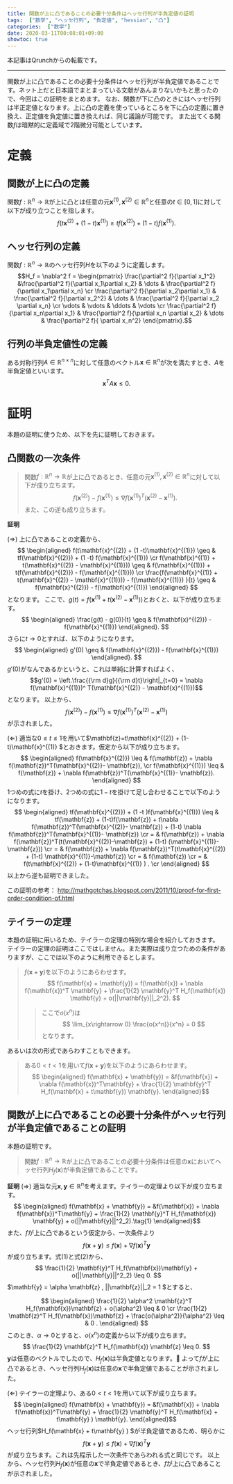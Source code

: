 ```yaml
---
title: 関数が上に凸であることの必要十分条件はヘッセ行列が半負定値の証明
tags:  ["数学", "ヘッセ行列", "負定値", "hessian", "凸"]
categories:  ["数学"]
date: 2020-03-11T00:08:01+09:00
showtoc: true
---
```


本記事はQrunchからの転載です。
___

関数が上に凸であることの必要十分条件はヘッセ行列が半負定値であることです。ネット上だと日本語でまとまっている文献があんまりないかもと思ったので、今回はこの証明をまとめます。
なお、関数が下に凸のときにはヘッセ行列は半正定値となります。上に凸の定義を使っているところを下に凸の定義に置き換え、正定値を負定値に置き換えれば、同じ議論が可能です。
また出てくる関数$f$は暗黙的に定義域で2階微分可能としています。

# 定義
## 関数が上に凸の定義
関数$f:\mathbb{R}^{n} \rightarrow \mathbb{R}$が上に凸とは任意の元$\mathbf{x}^{(1)}, \mathbf{x}^{(2)} \in \mathbb{R}^{n}$と任意の$t \in [0,1]$に対して以下が成り立つことを指します。
$$ f(t\mathbf{x}^{(2)} + (1 -t)\mathbf{x}^{(1)}) \geq tf(\mathbf{x}^{(2)}) + (1 -t) f(\mathbf{x}^{(1)}).$$

## ヘッセ行列の定義
関数$f:\mathbb{R}^{n} \rightarrow \mathbb{R}$のヘッセ行列$H$を以下のように定義します。
$$H_f = \nabla^2 f = \begin{pmatrix} \frac{\partial^2 f}{\partial x_1^2}   &\frac{\partial^2 f}{\partial x_1\partial x_2} & \dots & \frac{\partial^2 f}{\partial x_1\partial x_n} \cr
\frac{\partial^2 f}{\partial x_2\partial x_1} & \frac{\partial^2 f}{\partial x_2^2}   & \dots & \frac{\partial^2 f}{\partial x_2 \partial x_n} \cr
\vdots &  \vdots & \ddots  & \vdots \cr
\frac{\partial^2 f}{\partial x_n\partial x_1} & \frac{\partial^2 f}{\partial x_n \partial x_2}   & \dots & \frac{\partial^2 f}{ \partial x_n^2}
\end{pmatrix}.$$

## 行列の半負定値性の定義
ある対称行列$A \in \mathbb{R}^{n \times n}$に対して任意のベクトル$\mathbf{x} \in \mathbb{R}^n$が次を満たすとき、$A$を半負定値といいます。
$$ \mathbf{x}^T A \mathbf{x} \leq 0.$$

# 証明    
本題の証明に使うため、以下を先に証明しておきます。
## 凸関数の一次条件

>関数$f:\mathbb{R}^{n} \rightarrow \mathbb{R}$が上に凸であるとき、任意の元$\mathbf{x}^{(1)}, \mathbf{x}^{(2)} \in \mathbb{R}^{n}$に対して以下が成り立ちます。
$$ f(\mathbf{x}^{(2)}) - f(\mathbf{x}^{(1)})\leq \nabla f(\mathbf{x}^{(1)})^T(\mathbf{x}^{(2)}- \mathbf{x}^{(1)}).$$
また、この逆も成り立ちます。</div>

**証明**

$(\Rightarrow)$
 上に凸であることの定義から、
$$ \begin{aligned} f(t\mathbf{x}^{(2)} + (1 -t)\mathbf{x}^{(1)}) \geq & tf(\mathbf{x}^{(2)}) + (1 -t) f(\mathbf{x}^{(1)}) \cr
f(\mathbf{x}^{(1)} + t(\mathbf{x}^{(2)} - \mathbf{x}^{(1)})) \geq  & f(\mathbf{x}^{(1)}) + t(f(\mathbf{x}^{(2)}) - f(\mathbf{x}^{(1)}))
 \cr
\frac{f(\mathbf{x}^{(1)} + t(\mathbf{x}^{(2)} - \mathbf{x}^{(1)})) - f(\mathbf{x}^{(1)}) }{t}
\geq & f(\mathbf{x}^{(2)}) - f(\mathbf{x}^{(1)})
\end{aligned} $$
となります。 ここで、$g(t) = f(\mathbf{x}^{(1)} + t(\mathbf{x}^{(2)} - \mathbf{x}^{(1)}))$とおくと、以下が成り立ちます。
$$
\begin{aligned}
\frac{g(t) - g(0)}{t}
\geq & f(\mathbf{x}^{(2)}) - f(\mathbf{x}^{(1)})
\end{aligned}.
$$
さらに$t \rightarrow 0$とすれば、以下のようになります。
$$
\begin{aligned}
g'(0)
\geq & f(\mathbf{x}^{(2)}) - f(\mathbf{x}^{(1)})
\end{aligned}.
$$
$g'(0)$がなんであるかというと、これは単純に計算すればよく、
$$g'(0) = \left.\frac{{\rm d}g}{{\rm d}t}\right|_{t=0} = \nabla f(\mathbf{x}^{(1)})^
T(\mathbf{x}^{(2)} - \mathbf{x}^{(1)})$$
となります。
以上から、
$$ f(\mathbf{x}^{(2)}) - f(\mathbf{x}^{(1)})\leq \nabla f(\mathbf{x}^{(1)})^T(\mathbf{x}^{(2)}- \mathbf{x}^{(1)})$$
が示されました。

$(\Leftarrow)$
適当な$0\leq t \leq 1$を用いて$\mathbf{z}=t\mathbf{x}^{(2)} + (1-t)\mathbf{x}^{(1)} $とおきます。仮定から以下が成り立ちます。
$$ \begin{aligned} f(\mathbf{x}^{(2)}) \leq &  f(\mathbf{z}) +  \nabla f(\mathbf{z})^T(\mathbf{x}^{(2)}- \mathbf{z}), \cr
f(\mathbf{x}^{(1)}) \leq &  f(\mathbf{z}) + \nabla f(\mathbf{z})^T(\mathbf{x}^{(1)}- \mathbf{z}).
\end{aligned}
$$
1つめの式に$t$を掛け、2つめの式に$1-t$を掛けて足し合わせることで以下のようになります。
$$ \begin{aligned}
tf(\mathbf{x}^{(2)}) + (1 -t )f(\mathbf{x}^{(1)}) \leq & tf(\mathbf{z})  + (1-t)f(\mathbf{z}) +  t\nabla f(\mathbf{z})^T(\mathbf{x}^{(2)}- \mathbf{z}) + (1-t) \nabla f(\mathbf{z})^T(\mathbf{x}^{(1)}- \mathbf{z}) \cr
= &  f(\mathbf{z}) +  \nabla f(\mathbf{z})^T(t(\mathbf{x}^{(2)}-\mathbf{z}) + (1-t) (\mathbf{x}^{(1)}- \mathbf{z})) \cr
= &  f(\mathbf{z}) +  \nabla f(\mathbf{z})^T(t\mathbf{x}^{(2)} + (1-t) \mathbf{x}^{(1)}-\mathbf{z}) \cr
= &  f(\mathbf{z})  \cr
= &  f(t\mathbf{x}^{(2)} + (1-t)\mathbf{x}^{(1)} ) . \cr
\end{aligned}
$$
以上から逆も証明できました。

この証明の参考：
http://mathgotchas.blogspot.com/2011/10/proof-for-first-order-condition-of.html

## テイラーの定理
本題の証明に用いるため、テイラーの定理の特別な場合を紹介しておきます。
テイラーの定理の証明はここではしません。また実際は成り立つための条件がありますが、ここでは以下のように利用できるとします。

> $f(\mathbf{x} + \mathbf{y})$を以下のようにあらわせます。
$$ f(\mathbf{x} + \mathbf{y})  = f(\mathbf{x}) + \nabla f(\mathbf{x})^T  \mathbf{y} +  \frac{1}{2} \mathbf{y}^T  H_f(\mathbf{x}) \mathbf{y} + o(||\mathbf{y}||_2^2). $$
>> ここで$o(x^n)$は
$$
\lim_{x\rightarrow 0} \frac{o(x^n)}{x^n} = 0
$$
となります。

あるいは次の形式であらわすこともできます。
>ある$0 < t < 1$を用いて$f(\mathbf{x} + \mathbf{y})$を以下のようにあらわせます。
$$ \begin{aligned} f(\mathbf{x} + \mathbf{y})  = &f(\mathbf{x}) + \nabla f(\mathbf{x})^T\mathbf{y}  +  \frac{1}{2} \mathbf{y}^T H_f(\mathbf{x} + t\mathbf{y}) \mathbf{y}. \end{aligned}$$

## 関数が上に凸であることの必要十分条件がヘッセ行列が半負定値であることの証明
本題の証明です。
> 関数$f:\mathbb{R}^{n} \rightarrow \mathbb{R}$が上に凸であることの必要十分条件は任意の$\mathbf{x}$においてヘッセ行列$H_f(\mathbf{x})$が半負定値であることです。

**証明**
$(\Rightarrow)$
適当な元$\mathbf{x}, \mathbf{y} \in \mathbb{R}^{n}$を考えます。テイラーの定理より以下が成り立ちます。
$$ \begin{aligned} f(\mathbf{x} + \mathbf{y})  = &f(\mathbf{x}) + \nabla f(\mathbf{x})^T\mathbf{y}  + \frac{1}{2} \mathbf{y}^T H_f(\mathbf{x}) \mathbf{y} + o(||\mathbf{y}||^2_2).\tag{1} \end{aligned}$$
また、$f$が上に凸であるという仮定から、一次条件より
$$ f(\mathbf{x} + \mathbf{y})  \leq f(\mathbf{x}) + \nabla f(\mathbf{x})^T\mathbf{y}\tag{2}$$
が成り立ちます。式(1)と式(2)から、
$$ \frac{1}{2} \mathbf{y}^T H_f(\mathbf{x})\mathbf{y} +  o(||\mathbf{y}||^2_2) \leq 0. $$
$\mathbf{y} = \alpha \mathbf{z} , ||\mathbf{z}||_2 = 1 $とすると、

$$
\begin{aligned}
\frac{1}{2} \alpha^2 \mathbf{z}^T H_f(\mathbf{x})\mathbf{z} + o(\alpha^2)  \leq & 0 \cr
\frac{1}{2}  \mathbf{z}^T H_f(\mathbf{x})\mathbf{z} + \frac{o(\alpha^2)}{\alpha^2} \leq & 0 .
\end{aligned}
$$
このとき、$\alpha \rightarrow 0$とすると、$o(x^n)$の定義から以下が成り立ちます。
$$
\frac{1}{2}  \mathbf{z}^T H_f(\mathbf{x}) \mathbf{z} \leq 0.
$$
$\mathbf{y}$は任意のベクトルでしたので、$H_f(\mathbf{x})$は半負定値となります。
よって$f$が上に凸であるとき、ヘッセ行列$H_f(\mathbf{x})$は任意の$\mathbf{x}$で半負定値であることが示されました。

$(\Leftarrow)$
テイラーの定理より、ある$0 < t < 1$を用いて以下が成り立ちます。
$$ \begin{aligned} f(\mathbf{x} + \mathbf{y})  = &f(\mathbf{x}) + \nabla f(\mathbf{x})^T\mathbf{y} +  \frac{1}{2} \mathbf{y}^T H_f(\mathbf{x} + t\mathbf{y} ) \mathbf{y}.  \end{aligned}$$
ヘッセ行列$H_f(\mathbf{x} + t\mathbf{y} ) $が半負定値であるため、明らかに
$$ f(\mathbf{x} + \mathbf{y})  \leq f(\mathbf{x}) + \nabla f(\mathbf{x})^T\mathbf{y} $$
が成り立ちます。これは先程示した一次条件であらわれる式と同じです。
以上から、ヘッセ行列$H_f(\mathbf{x})$が任意の$\mathbf{x}$で半負定値であるとき、$f$が上に凸であることが示されました。

